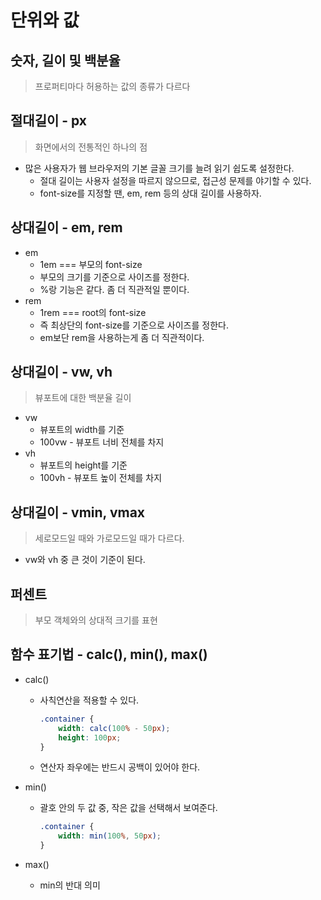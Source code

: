 # 단위와 값



## 숫자, 길이 및 백분율

> 프로퍼티마다 허용하는 값의 종류가 다르다



## 절대길이 - px

> 화면에서의 전통적인 하나의 점

- 많은 사용자가 웹 브라우저의 기본 글꼴 크기를 늘려 읽기 쉽도록 설정한다.
  - 절대 길이는 사용자 설정을 따르지 않으므로, 접근성 문제를 야기할 수 있다.
  - font-size를 지정할 땐, em, rem 등의 상대 길이를 사용하자.



## 상대길이 - em, rem

- em
  - 1em === 부모의 font-size
  - 부모의 크기를 기준으로 사이즈를 정한다.
  - %랑 기능은 같다. 좀 더 직관적일 뿐이다.
- rem
  - 1rem === root의 font-size
  - 즉 최상단의 font-size를 기준으로 사이즈를 정한다.
  - em보단 rem을 사용하는게 좀 더 직관적이다. 



## 상대길이 - vw, vh

> 뷰포트에 대한 백분율 길이

- vw
  - 뷰포트의 width를 기준
  - 100vw - 뷰포트 너비 전체를 차지
- vh
  - 뷰포트의 height를 기준
  - 100vh - 뷰포트 높이 전체를 차지



## 상대길이 - vmin, vmax

> 세로모드일 때와 가로모드일 때가 다르다.

- vw와 vh 중 큰 것이 기준이 된다.



## 퍼센트

> 부모 객체와의 상대적 크기를 표현



## 함수 표기법 - calc(), min(), max()

- calc()

  - 사칙연산을 적용할 수 있다.

    ```css
    .container {
        width: calc(100% - 50px);
        height: 100px;
    }
    ```

  - 연산자 좌우에는 반드시 공백이 있어야 한다.

- min()

  - 괄호 안의 두 값 중, 작은 값을 선택해서 보여준다.

    ```css
    .container {
        width: min(100%, 50px);
    }
    ```

- max()

  - min의 반대 의미